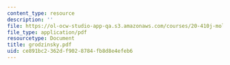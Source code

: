```yaml
---
content_type: resource
description: ''
file: https://ol-ocw-studio-app-qa.s3.amazonaws.com/courses/20-410j-molecular-cellular-and-tissue-biomechanics-be-410j-spring-2003/ce891bc2362df9028784fb8d8e4efeb6_grodzinsky.pdf
file_type: application/pdf
resourcetype: Document
title: grodzinsky.pdf
uid: ce891bc2-362d-f902-8784-fb8d8e4efeb6
---
```

